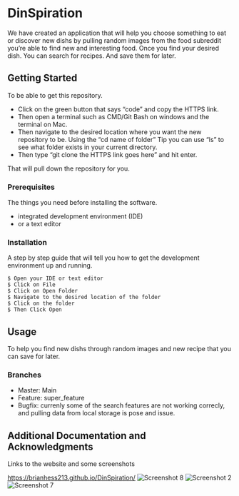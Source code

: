 # DinSpiration

We have created an application that will help you choose something to eat or discover new dishs by pulling random images from the food subreddit you’re able to find new and interesting food. Once you find your desired dish. You can search for recipes.  And save them for later.

## Getting Started

To be able to get this repository. 

* Click on the green button that says “code” and copy the HTTPS link. 
* Then open a terminal such as CMD/Git Bash on windows and the terminal on Mac. 
* Then navigate to the desired location where you want the new repository to be. Using the “cd name of folder” Tip you can use “ls” to see what folder exists in   your current directory. 
* Then type “git clone the HTTPS link goes here” and hit enter. 

That will pull down the repository for you.

### Prerequisites

The things you need before installing the software.

* integrated development environment (IDE)
* or a text editor

### Installation

A step by step guide that will tell you how to get the development environment up and running.

```
$ Open your IDE or text editor
$ Click on File
$ Click on Open Folder
$ Navigate to the desired location of the folder 
$ Click on the folder
$ Then Click Open
```

## Usage
To help you find new dishs through random images and new recipe that you can save for later.


### Branches


* Master: Main
* Feature: super_feature
* Bugfix: currenly some of the search features are not working correcly, and pulling data from local storage is pose and issue.

## Additional Documentation and Acknowledgments

Links to the website and some screenshots


https://brianhess213.github.io/DinSpiration/
![Screenshot 8](https://user-images.githubusercontent.com/109031060/188034173-ed6df1fe-862d-4f2a-bf77-a95bf7e1cfd7.png)
![Screenshot 2](https://user-images.githubusercontent.com/109031060/188034146-76cfad32-3dd3-4239-984d-b99f6db76456.png)
![Screenshot 7](https://user-images.githubusercontent.com/109031060/188034153-02383e9f-6563-40dd-9cbb-a3297cb0dcc3.png)
